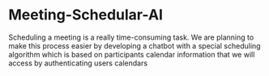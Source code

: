 # Meeting-Schedular-AI
Scheduling a meeting is a really time-consuming task. We are planning to make this process easier by developing a chatbot with a special scheduling algorithm which is based on participants calendar information that we will access by authenticating users calendars

